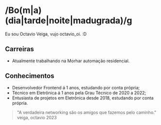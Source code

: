 # **/Bo(m|a) (dia|tarde|noite|madugrada)/g**

Eu sou Octavio Veiga, vujo octavio_oi. :D

## Carreiras
- Atualmente trabalhando na Morhar automação residencial.

## Conhecimentos
- Desenvolvedor Frontend á 1 anos, estudando por conta própria;
- Técnico em Eletrônica á 1 anos pela Grau Técnico de 2020 a 2022;
- Entusiasta de projetos em Eletrônica desde 2018, estudando por conta própria.

> "A verdadeira networking são os amigos que fazemos pelo caminho." veiga, octavio 2023
